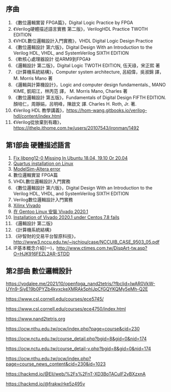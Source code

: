 ## 序曲
1. 《數位邏輯實習 FPGA篇》，Digital Logic Practice by FPGA
1. 《Verilog硬體描述語言實務 第二版》，VerilogHDL Practice TWOTH EDITION
1. 《VHDL數位邏輯設計入門實務》，VHDL Digital Logic Design Practice
1. 《數位邏輯設計 第六版》，Digital Design With an Introduction to the Verilog HDL, VHDL, and SystemVerilog SIXTH EDITION
1. 《軟核心處理器設計 從ARM9到FPGA》
1. 《邏輯設計 第二版》，Digital Logic TWOTH EDITION, 伍天祿，宋正熙 著
1. 《計算機系統結構》，Computer system architecture, 呂紹偉，吳淑錦 譯， M. Morris Mano 著
1. 《邏輯與計算機設計》，Logic and computer design fundamentals., MANO KIME, 凱昭江，林丙范 譯， M. Morris Mano, Charles 著
1. 《數位邏輯設計 第五版》，Fundamentals of Digital Design FIFTH EDITION. 顏培仁，周靜娟，呂明峰，陳啟文 譯. Charles H. Roth, Jr. 著.
1. 《Verilog HDL 教學講義》，https://hom-wang.gitbooks.io/verilog-hdl/content/index.html
1. 《Verilog從放棄到有趣》，https://ithelp.ithome.com.tw/users/20107543/ironman/1492

## 第1部曲 硬體描述語言
1. [Fix libpng12-0 Missing In Ubuntu 18.04, 19.10 Or 20.04](https://www.linuxuprising.com/2018/05/fix-libpng12-0-missing-in-ubuntu-1804.html)
1. [Quartus installation on Linux](http://www.armadeus.org/wiki/index.php?title=Quartus_installation_on_Linux)
1. [ModelSim-Altera error](https://stackoverflow.com/questions/31908525/modelsim-altera-error)
1. 數位邏輯實習 FPGA篇
1. VHDL數位邏輯設計入門實務
1. 《數位邏輯設計 第六版》，Digital Design With an Introduction to the Verilog HDL, VHDL, and SystemVerilog SIXTH EDITION
1. Verilog數位邏輯設計入門實務
1. [Xilinx Vivado](https://wiki.archlinux.org/index.php/Xilinx_Vivado)
1. [在 Gentoo Linux 安裝 Vivado 2020.1](https://coldnew.github.io/16cb6a8e/)
1. [Installation of Vivado 2020.1 under Centos 7.8 fails](https://forums.xilinx.com/t5/Installation-and-Licensing/Installation-of-Vivado-2020-1-under-Centos-7-8-fails/td-p/1115482)
1. 《邏輯設計 第二版》
1. 《計算機系統結構》
1.  《矽智財的交易平台智原科技》，http://www3.nccu.edu.tw/~jschiou/case/NCCUIB_CASE_9503_05.pdf
1. IP基本概念介紹(一)，http://www.ctimes.com.tw/DispArt-tw.asp?O=HJK916FEZL2AR-STDD

## 第2部曲 數位邏輯設計
https://yodalee.me/2021/10/openfpga_nand2tetris/?fbclid=IwAR0VkW-UYn9-SiyE19b0PYZb4kyxckeXMRAk5phlJpCfGQYKQMy5eMh-Q2E

https://www.csl.cornell.edu/courses/ece5745/

https://www.csl.cornell.edu/courses/ece4750/index.html

https://www.nand2tetris.org

https://ocw.nthu.edu.tw/ocw/index.php?page=course&cid=230

https://ocw.nctu.edu.tw/course_detail.php?bgid=8&gid=0&nid=174

https://ocw.nctu.edu.tw/course_detail-v.php?bgid=8&gid=0&nid=174

https://ocw.nthu.edu.tw/ocw/index.php?page=course_news_content&cid=230&id=1023

https://hackmd.io/@Eli/web/%2Fs%2FnT-XD3BoTACuIF2vBXzxnA

https://hackmd.io/@frakw/rke5z495v
